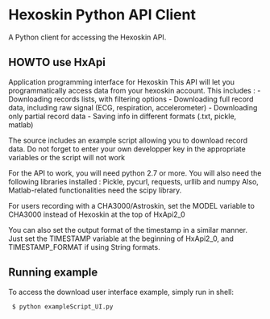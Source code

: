 # Hexoskin Python API Client

A Python client for accessing the Hexoskin API.


## HOWTO use HxApi

Application programming interface for Hexoskin
	This API will let you programmatically access data from your hexoskin account. This includes :
		- Downloading records lists, with filtering options
		- Downloading full record data, including raw signal (ECG, respiration, accelerometer)
		- Downloading only partial record data
		- Saving info in different formats (.txt, pickle, matlab)

The source includes an example script allowing you to download record data. Do not forget to enter your own developper key in the appropriate variables or the script will not work

For the API to work, you will need python 2.7 or more. You will also need the following libraries installed : Pickle, pycurl, requests, urllib and numpy
Also, Matlab-related functionalities need the scipy library.

For users recording with a CHA3000/Astroskin, set the MODEL variable to CHA3000 instead of Hexoskin at the top of HxApi2_0

You can also set the output format of the timestamp in a similar manner. Just set the TIMESTAMP variable at the beginning of HxApi2_0, and TIMESTAMP_FORMAT if using String formats.


## Running example
To access the download user interface example, simply run in shell:
 
     $ python exampleScript_UI.py 
